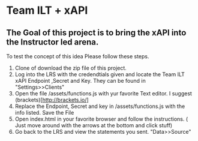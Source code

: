 # Team ILT + xAPI

## The Goal of this project is to bring the xAPI into the Instructor led arena. 

To test the concept of this idea Please follow these steps.

1. Clone of download the zip file of this project.
2. Log into the LRS with the credendtials given and locate the Team ILT xAPI Endpoint ,Secret and Key. They can be found in "Settings>>Clients"
3. Open the file /assets/functions.js with yur favorite Text editor. I suggest (brackets)[http://brackets.io/]
4. Replace the Endpoint, Secret and key in /assets/functions.js with the info listed. Save the File
5. Open index.html in your favorite browser and follow the instructions. ( Just move around with the arrows at the bottom and click stuff)
6. Go back to the LRS and view the statements you sent. "Data>>Source"
